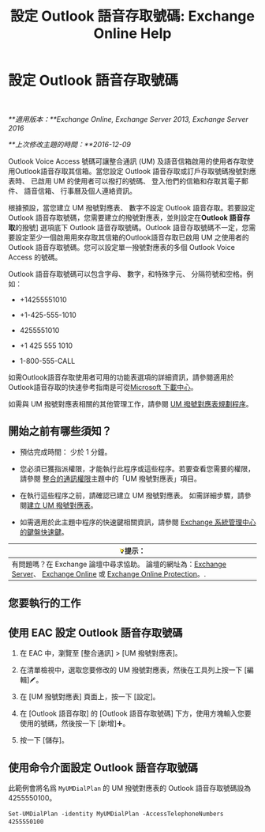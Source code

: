 ﻿---
title: '設定 Outlook 語音存取號碼: Exchange Online Help'
TOCTitle: 設定 Outlook 語音存取號碼
ms:assetid: 443c838e-f266-4893-b6b2-e5fc96579b55
ms:mtpsurl: https://technet.microsoft.com/zh-tw/library/Aa997680(v=EXCHG.150)
ms:contentKeyID: 50553974
ms.date: 05/23/2018
mtps_version: v=EXCHG.150
ms.translationtype: MT
---

# 設定 Outlook 語音存取號碼

 

_**適用版本：**Exchange Online, Exchange Server 2013, Exchange Server 2016_

_**上次修改主題的時間：**2016-12-09_

Outlook Voice Access 號碼可讓整合通訊 (UM) 及語音信箱啟用的使用者存取使用Outlook語音存取其信箱。當您設定 Outlook 語音存取或訂戶存取號碼撥號對應表時、 已啟用 UM 的使用者可以撥打的號碼、 登入他們的信箱和存取其電子郵件、 語音信箱、 行事曆及個人連絡資訊。

根據預設，當您建立 UM 撥號對應表、 數字不設定 Outlook 語音存取。若要設定 Outlook 語音存取號碼，您需要建立的撥號對應表，並則設定在**Outlook 語音存取**的撥號\] 選項底下 Outlook 語音存取號碼。Outlook 語音存取號碼不一定，您需要設定至少一個啟用用來存取其信箱的Outlook語音存取已啟用 UM 之使用者的 Outlook 語音存取號碼。您可以設定單一撥號對應表的多個 Outlook Voice Access 的號碼。

Outlook 語音存取號碼可以包含字母、 數字，和特殊字元、 分隔符號和空格。例如：

  - \+14255551010

  - \+1-425-555-1010

  - 4255551010

  - \+1 425 555 1010

  - 1-800-555-CALL

如需Outlook語音存取使用者可用的功能表選項的詳細資訊，請參閱適用於Outlook語音存取的快速參考指南是可從[Microsoft 下載中心](https://go.microsoft.com/fwlink/p/?linkid=64645)。

如需與 UM 撥號對應表相關的其他管理工作，請參閱 [UM 撥號對應表規劃程序](um-dial-plan-procedures-exchange-2013-help.md)。

## 開始之前有哪些須知？

  - 預估完成時間： 少於 1 分鐘。

  - 您必須已獲指派權限，才能執行此程序或這些程序。若要查看您需要的權限，請參閱 [整合的通訊權限](unified-messaging-permissions-exchange-2013-help.md)主題中的「UM 撥號對應表」項目。

  - 在執行這些程序之前，請確認已建立 UM 撥號對應表。 如需詳細步驟，請參閱[建立 UM 撥號對應表](create-a-um-dial-plan-exchange-2013-help.md)。

  - 如需適用於此主題中程序的快速鍵相關資訊，請參閱 [Exchange 系統管理中心的鍵盤快速鍵](keyboard-shortcuts-in-the-exchange-admin-center-exchange-online-protection-help.md)。

<table>
<thead>
<tr class="header">
<th><img src="images/Bb124558.tip(EXCHG.150).gif" title="提示" alt="提示" />提示：</th>
</tr>
</thead>
<tbody>
<tr class="odd">
<td>有問題嗎？在 Exchange 論壇中尋求協助。 論壇的網址為：<a href="https://go.microsoft.com/fwlink/p/?linkid=60612">Exchange Server</a>、 <a href="https://go.microsoft.com/fwlink/p/?linkid=267542">Exchange Online</a> 或 <a href="https://go.microsoft.com/fwlink/p/?linkid=285351">Exchange Online Protection</a>。.</td>
</tr>
</tbody>
</table>


## 您要執行的工作

## 使用 EAC 設定 Outlook 語音存取號碼

1.  在 EAC 中，瀏覽至 \[整合通訊\] \> \[UM 撥號對應表\]。

2.  在清單檢視中，選取您要修改的 UM 撥號對應表，然後在工具列上按一下 \[編輯\]![編輯圖示](images/JJ218640.6f53ccb2-1f13-4c02-bea0-30690e6ea71d(EXCHG.150).gif "編輯圖示")。

3.  在 \[UM 撥號對應表\] 頁面上，按一下 \[設定\]。

4.  在 \[Outlook 語音存取\] 的 \[Outlook 語音存取號碼\] 下方，使用方塊輸入您要使用的號碼，然後按一下 \[新增\]![加入圖示](images/JJ218640.c1e75329-d6d7-4073-a27d-498590bbb558(EXCHG.150).gif "加入圖示")。

5.  按一下 \[儲存\]。

## 使用命令介面設定 Outlook 語音存取號碼

此範例會將名爲 `MyUMDialPlan` 的 UM 撥號對應表的 Outlook 語音存取號碼設為 4255550100。

    Set-UMDialPlan -identity MyUMDialPlan -AccessTelephoneNumbers 4255550100

